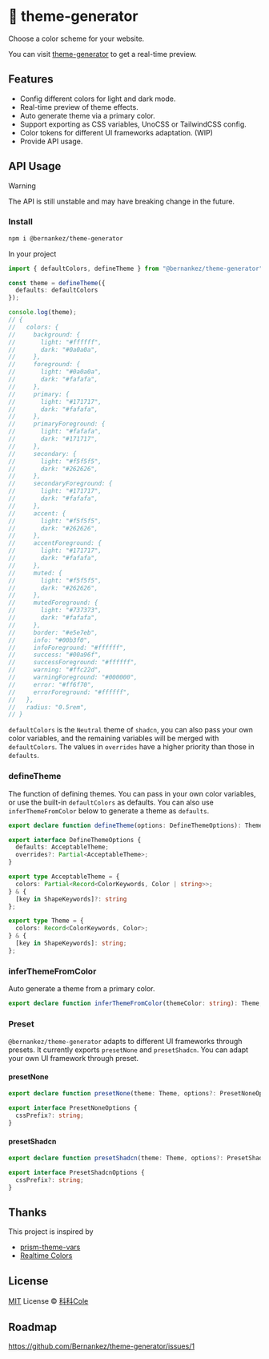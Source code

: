 # 🌈 theme-generator

Choose a color scheme for your website.

You can visit [theme-generator](https://theme-generator.keke.cc) to get a real-time preview.

## Features

- Config different colors for light and dark mode.
- Real-time preview of theme effects.
- Auto generate theme via a primary color.
- Support exporting as CSS variables, UnoCSS or TailwindCSS config.
- Color tokens for different UI frameworks adaptation. (WIP)
- Provide API usage.

## API Usage

> [!WARNING]
> The API is still unstable and may have breaking change in the future.

### Install

```sh
npm i @bernankez/theme-generator
```

In your project

```ts
import { defaultColors, defineTheme } from "@bernankez/theme-generator";

const theme = defineTheme({
  defaults: defaultColors
});

console.log(theme);
// {
//   colors: {
//     background: {
//       light: "#ffffff",
//       dark: "#0a0a0a",
//     },
//     foreground: {
//       light: "#0a0a0a",
//       dark: "#fafafa",
//     },
//     primary: {
//       light: "#171717",
//       dark: "#fafafa",
//     },
//     primaryForeground: {
//       light: "#fafafa",
//       dark: "#171717",
//     },
//     secondary: {
//       light: "#f5f5f5",
//       dark: "#262626",
//     },
//     secondaryForeground: {
//       light: "#171717",
//       dark: "#fafafa",
//     },
//     accent: {
//       light: "#f5f5f5",
//       dark: "#262626",
//     },
//     accentForeground: {
//       light: "#171717",
//       dark: "#fafafa",
//     },
//     muted: {
//       light: "#f5f5f5",
//       dark: "#262626",
//     },
//     mutedForeground: {
//       light: "#737373",
//       dark: "#fafafa",
//     },
//     border: "#e5e7eb",
//     info: "#00b3f0",
//     infoForeground: "#ffffff",
//     success: "#00a96f",
//     successForeground: "#ffffff",
//     warning: "#ffc22d",
//     warningForeground: "#000000",
//     error: "#ff6f70",
//     errorForeground: "#ffffff",
//   },
//   radius: "0.5rem",
// }
```

`defaultColors` is the `Neutral` theme of `shadcn`, you can also pass your own color variables, and the remaining variables will be merged with `defaultColors`. The values in `overrides` have a higher priority than those in `defaults`.

### defineTheme

The function of defining themes. You can pass in your own color variables, or use the built-in `defaultColors` as defaults. You can also use `inferThemeFromColor` below to generate a theme as `defaults`.

```ts
export declare function defineTheme(options: DefineThemeOptions): Theme;

export interface DefineThemeOptions {
  defaults: AcceptableTheme;
  overrides?: Partial<AcceptableTheme>;
}

export type AcceptableTheme = {
  colors: Partial<Record<ColorKeywords, Color | string>>;
} & {
  [key in ShapeKeywords]?: string
};

export type Theme = {
  colors: Record<ColorKeywords, Color>;
} & {
  [key in ShapeKeywords]: string;
};
```

### inferThemeFromColor

Auto generate a theme from a primary color.

```ts
export declare function inferThemeFromColor(themeColor: string): Theme;
```

### Preset

`@bernankez/theme-generator` adapts to different UI frameworks through presets. It currently exports `presetNone` and `presetShadcn`. You can adapt your own UI framework through preset.

#### presetNone

```ts
export declare function presetNone(theme: Theme, options?: PresetNoneOptions): { theme: Theme; style: { light: Record<string, string>; dark: Record<string, string> }; unocss: Theme; tailwind: TailwindTheme };

export interface PresetNoneOptions {
  cssPrefix?: string;
}
```

#### presetShadcn

```ts
export declare function presetShadcn(theme: Theme, options?: PresetShadcnOptions): { theme: ShadcnTheme; style: { light: Record<string, string>; dark: Record<string, string> }; unocss: Theme; tailwind: TailwindTheme };

export interface PresetShadcnOptions {
  cssPrefix?: string;
}
```

## Thanks

This project is inspired by

- [prism-theme-vars](https://github.com/antfu/prism-theme-vars)
- [Realtime Colors](https://www.realtimecolors.com)

## License

[MIT](LICENSE) License © [科科Cole](https://github.com/Bernankez)

## Roadmap

https://github.com/Bernankez/theme-generator/issues/1
